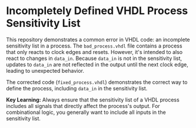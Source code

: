 # Incompletely Defined VHDL Process Sensitivity List

This repository demonstrates a common error in VHDL code: an incomplete sensitivity list in a process.  The `bad_process.vhdl` file contains a process that only reacts to clock edges and resets. However, it's intended to also react to changes in `data_in`.  Because `data_in` is not in the sensitivity list, updates to `data_in` are not reflected in the output until the next clock edge, leading to unexpected behavior.

The corrected code (`fixed_process.vhdl`) demonstrates the correct way to define the process, including `data_in` in the sensitivity list.

**Key Learning:** Always ensure that the sensitivity list of a VHDL process includes all signals that directly affect the process's output.  For combinational logic, you generally want to include all inputs in the sensitivity list.